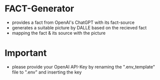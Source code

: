 # FACT-Generator
- provides a fact from OpenAI's ChatGPT with its fact-source
- generates a suitable picture by DALLE based on the recieved fact
- mapping the fact & its source with the picture

# Important
- please provide your OpenAI API-Key by renaming the ".env_template" file to ".env" and inserting the key 